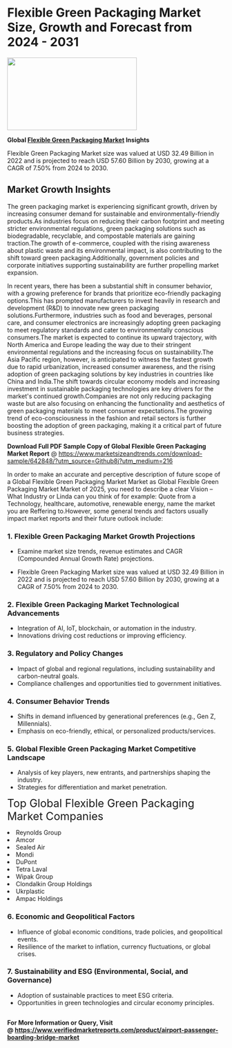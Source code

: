 <H1>Flexible Green Packaging Market Size, Growth and Forecast from 2024 - 2031</H1><img class="aligncenter size-medium wp-image-584254" src="https://thirdeyenews.in/wp-content/uploads/2024/09/Global-Market-Research-300x168.jpeg" alt="" width="300" height="168" /><p><strong>Global&nbsp;<a href="https://www.marketsizeandtrends.com/download-sample/642848/?utm_source=Github8j?utm_medium=216">Flexible Green Packaging Market</a> Insights</strong></p><p>Flexible Green Packaging Market size was valued at USD 32.49 Billion in 2022 and is projected to reach USD 57.60 Billion by 2030, growing at a CAGR of 7.50% from 2024 to 2030.</p><p><h2>Market Growth Insights</h2> <p>The green packaging market is experiencing significant growth, driven by increasing consumer demand for sustainable and environmentally-friendly products.As industries focus on reducing their carbon footprint and meeting stricter environmental regulations, green packaging solutions such as biodegradable, recyclable, and compostable materials are gaining traction.The growth of e-commerce, coupled with the rising awareness about plastic waste and its environmental impact, is also contributing to the shift toward green packaging.Additionally, government policies and corporate initiatives supporting sustainability are further propelling market expansion.</p> <p>In recent years, there has been a substantial shift in consumer behavior, with a growing preference for brands that prioritize eco-friendly packaging options.This has prompted manufacturers to invest heavily in research and development (R&D) to innovate new green packaging solutions.Furthermore, industries such as food and beverages, personal care, and consumer electronics are increasingly adopting green packaging to meet regulatory standards and cater to environmentally conscious consumers.The market is expected to continue its upward trajectory, with North America and Europe leading the way due to their stringent environmental regulations and the increasing focus on sustainability.The Asia Pacific region, however, is anticipated to witness the fastest growth due to rapid urbanization, increased consumer awareness, and the rising adoption of green packaging solutions by key industries in countries like China and India.The shift towards circular economy models and increasing investment in sustainable packaging technologies are key drivers for the market's continued growth.Companies are not only reducing packaging waste but are also focusing on enhancing the functionality and aesthetics of green packaging materials to meet consumer expectations.The growing trend of eco-consciousness in the fashion and retail sectors is further boosting the adoption of green packaging, making it a critical part of future business strategies.</p> <p><span class=""><strong>Download Full PDF Sample Copy of Global Flexible Green Packaging Market Report</strong> @ <a href="https://www.marketsizeandtrends.com/download-sample/642848/?utm_source=Github8j?utm_medium=216" target="_blank">https://www.marketsizeandtrends.com/download-sample/642848/?utm_source=Github8j?utm_medium=216</a></span></p><p>In order to make an accurate and perceptive description of future scope of a Global&nbsp;Flexible Green Packaging Market Market as Global&nbsp;Flexible Green Packaging Market Market of 2025, you need to describe a clear Vision &ndash; What Industry or Linda can you think of for example: Quote from a Technology, healthcare, automotive, renewable energy, name the market you are Reffering to.However, some general trends and factors usually impact market reports and their future outlook include:</p><h3>1.&nbsp;<strong>Flexible Green Packaging Market Growth Projections</strong></h3><ul><li>Examine market size trends, revenue estimates and CAGR (Compounded Annual Growth Rate) projections.</li><li><p>Flexible Green Packaging Market size was valued at USD 32.49 Billion in 2022 and is projected to reach USD 57.60 Billion by 2030, growing at a CAGR of 7.50% from 2024 to 2030.</p></li></ul><h3>2.&nbsp;<strong>Flexible Green Packaging Market Technological Advancements</strong></h3><ul><li>Integration of AI, IoT, blockchain, or automation in the industry.</li><li>Innovations driving cost reductions or improving efficiency.</li></ul><h3>3.&nbsp;<strong>Regulatory and Policy Changes</strong></h3><ul><li>Impact of global and regional regulations, including sustainability and carbon-neutral goals.</li><li>Compliance challenges and opportunities tied to government initiatives.</li></ul><h3>4.&nbsp;<strong>Consumer Behavior Trends</strong></h3><ul><li>Shifts in demand influenced by generational preferences (e.g., Gen Z, Millennials).</li><li>Emphasis on eco-friendly, ethical, or personalized products/services.</li></ul><h3>5.&nbsp;<strong>Global Flexible Green Packaging Market Competitive Landscape</strong></h3><ul><li>Analysis of key players, new entrants, and partnerships shaping the industry.</li><li>Strategies for differentiation and market penetration.</li></ul><p data-pm-slice="1 1 []"><span style="color: inherit; font-family: inherit; font-size: 25px;">Top Global Flexible Green Packaging Market Companies</span></p><div class="" data-test-id=""><p><li>Reynolds Group</li><li> Amcor</li><li> Sealed Air</li><li> Mondi</li><li> DuPont</li><li> Tetra Laval</li><li> Wipak Group</li><li> Clondalkin Group Holdings</li><li> Ukrplastic</li><li> Ampac Holdings</li></p></div><h3>6.&nbsp;<strong>Economic and Geopolitical Factors</strong></h3><ul><li>Influence of global economic conditions, trade policies, and geopolitical events.</li><li>Resilience of the market to inflation, currency fluctuations, or global crises.</li></ul><h3>7.&nbsp;<strong>Sustainability and ESG (Environmental, Social, and Governance)</strong></h3><ul><li>Adoption of sustainable practices to meet ESG criteria.</li><li>Opportunities in green technologies and circular economy principles.</li></ul><h2><strong style="font-size: 14px;">For More Information or Query, Visit @&nbsp;</strong><a style="background-color: #ffffff; font-size: 14px;" href="https://www.marketsizeandtrends.com/report/flexible-green-packaging-market/" target="_blank">https://www.verifiedmarketreports.com/product/airport-passenger-boarding-bridge-market</a></h2>